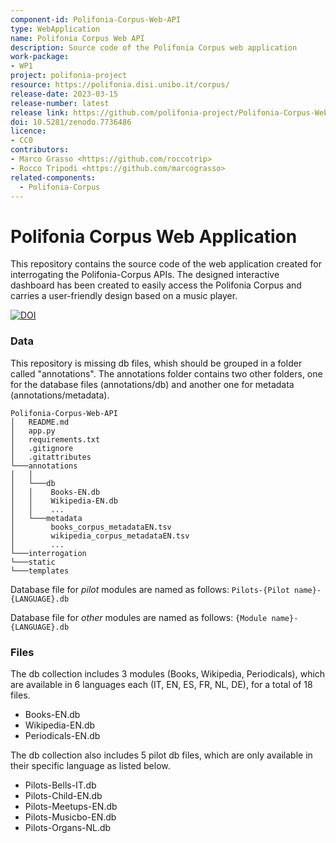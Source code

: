 ```yaml
---
component-id: Polifonia-Corpus-Web-API
type: WebApplication
name: Polifonia Corpus Web API
description: Source code of the Polifonia Corpus web application
work-package: 
- WP1
project: polifonia-project
resource: https://polifonia.disi.unibo.it/corpus/
release-date: 2023-03-15
release-number: latest
release link: https://github.com/polifonia-project/Polifonia-Corpus-Web-API/releases/latest
doi: 10.5281/zenodo.7736486
licence:
- CC0
contributors:
- Marco Grasso <https://github.com/roccotrip>
- Rocco Tripodi <https://github.com/marcograsso>
related-components:
  - Polifonia-Corpus
---
```



# Polifonia Corpus Web Application
This repository contains the source code of the web application created for interrogating the Polifonia-Corpus APIs. The designed interactive dashboard has been created to easily access the Polifonia Corpus and carries a user-friendly design based on a music player.


[![DOI](https://zenodo.org/badge/577352811.svg)](https://zenodo.org/badge/latestdoi/577352811)

### Data
This repository is missing db files, whish should be grouped in a folder called "annotations".
The annotations folder contains two other folders, one for the database files (annotations/db) and another one for metadata (annotations/metadata). 

```
Polifonia-Corpus-Web-API
│   README.md
│   app.py
│   requirements.txt
│   .gitignore
│   .gitattributes
└───annotations
│   │   
│   └───db
│   │    Books-EN.db
│   │    Wikipedia-EN.db
│   │    ...
│   └───metadata
│        books_corpus_metadataEN.tsv
│        wikipedia_corpus_metadataEN.tsv
│        ...
└───interrogation
└───static
└───templates

```


Database file for *pilot* modules are named as follows: 
`` Pilots-{Pilot name}-{LANGUAGE}.db  ``

Database file for *other* modules are named as follows: 
`` {Module name}-{LANGUAGE}.db ``



### Files

The db collection includes 3 modules (Books, Wikipedia, Periodicals), which are available in 6 languages each (IT, EN, ES, FR, NL, DE), for a total of 18 files. 

- Books-EN.db
- Wikipedia-EN.db
- Periodicals-EN.db

The db collection also includes 5 pilot db files, which are only available in their specific language as listed below.

- Pilots-Bells-IT.db
- Pilots-Child-EN.db
- Pilots-Meetups-EN.db
- Pilots-Musicbo-EN.db
- Pilots-Organs-NL.db
